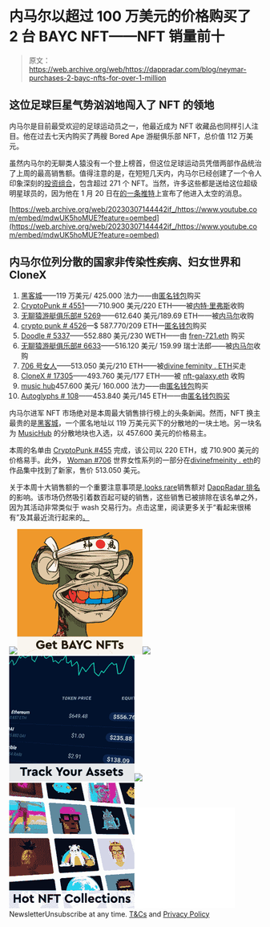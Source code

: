 # 内马尔以超过 100 万美元的价格购买了 2 台 BAYC NFT——NFT 销量前十

> 原文：<https://web.archive.org/web/https://dappradar.com/blog/neymar-purchases-2-bayc-nfts-for-over-1-million>

## 这位足球巨星气势汹汹地闯入了 NFT 的领地

内马尔是目前最受欢迎的足球运动员之一，他最近成为 NFT 收藏品也同样引人注目。他在过去七天内购买了两艘 Bored Ape 游艇俱乐部 NFT，总价值 112 万美元。

虽然内马尔的无聊类人猿没有一个登上榜首，但这位足球运动员凭借两部作品统治了上周的最高销售额。值得注意的是，在短短几天内，内马尔已经创建了一个令人印象深刻的[投资组合](https://web.archive.org/web/20230307144442/https://dappradar.com/hub/assets/eth/0xbc4ca0eda7647a8ab7c2061c2e118a18a936f13d/6633)，包含超过 271 个 NFT。当然，许多这些都是送给这位超级明星球员的，因为他在 1 月 20 日在[的一条推特](https://web.archive.org/web/20230307144442/https://twitter.com/neymarjr/status/1484230264293318663)上宣布了他进入太空的消息。

[https://web.archive.org/web/20230307144442if_/https://www.youtube.com/embed/mdwUK5hoMUE?feature=oembed](https://web.archive.org/web/20230307144442if_/https://www.youtube.com/embed/mdwUK5hoMUE?feature=oembed)

## 内马尔位列分散的国家非传染性疾病、妇女世界和 CloneX

1.  [黑客城](https://web.archive.org/web/20230307144442/https://dappradar.com/hub/assets/eth/0x959e104e1a4db6317fa58f8295f586e1a978c297/1286)——119 万美元/ 425.000 法力——由[匿名钱包](https://web.archive.org/web/20230307144442/https://dappradar.com/hub/wallet/eth/0xa83bd770a30e0717b0047340c8d39fba369e4718)购买
2.  [CryptoPunk # 4551](https://web.archive.org/web/20230307144442/https://dappradar.com/hub/assets/eth/0xb47e3cd837ddf8e4c57f05d70ab865de6e193bbb/4551)——710.900 美元/220 ETH——被[内特·里弗斯](https://web.archive.org/web/20230307144442/https://dappradar.com/hub/wallet/eth/0x54b174179ae825ed630da40b625bb3c883cd40ae)收购
3.  [无聊猿游艇俱乐部# 5269](https://web.archive.org/web/20230307144442/https://dappradar.com/hub/assets/eth/0xbc4ca0eda7647a8ab7c2061c2e118a18a936f13d/5269)——612.640 美元/189.69 ETH——被[内马尔](https://web.archive.org/web/20230307144442/https://dappradar.com/hub/wallet/eth/0xc4505db8cc490767fa6f4b6f0f2bdd668b357a5d)收购
4.  [crypto punk # 4526](https://web.archive.org/web/20230307144442/https://dappradar.com/hub/assets/eth/0xb47e3cd837ddf8e4c57f05d70ab865de6e193bbb/4526)—$ 587.770/209 ETH—[匿名钱包](https://web.archive.org/web/20230307144442/https://dappradar.com/hub/wallet/eth/0xf4e423ce220e4d9fedcfebcd755ff9d37dc244b2)购买
5.  [Doodle # 5337](https://web.archive.org/web/20230307144442/https://dappradar.com/hub/assets/eth/0x8a90cab2b38dba80c64b7734e58ee1db38b8992e/5337)——552.880 美元/230 WETH——由 [fren-721.eth](https://web.archive.org/web/20230307144442/https://dappradar.com/hub/wallet/eth/0xcdc116b3749f0e272d337c6213d8ebffe65d6e1e) 购买
6.  [无聊猿游艇俱乐部# 6633](https://web.archive.org/web/20230307144442/https://dappradar.com/hub/assets/eth/0xbc4ca0eda7647a8ab7c2061c2e118a18a936f13d/6633)——516.120 美元/ 159.99 瑞士法郎——被[内马尔](https://web.archive.org/web/20230307144442/https://dappradar.com/hub/assets/eth/0xbc4ca0eda7647a8ab7c2061c2e118a18a936f13d/6633)收购
7.  [706 号女人](https://web.archive.org/web/20230307144442/https://dappradar.com/hub/assets/eth/0xe785e82358879f061bc3dcac6f0444462d4b5330/706)——513.050 美元/210 ETH——被[divine feminity . ETH](https://web.archive.org/web/20230307144442/https://dappradar.com/hub/wallet/eth/0xa1707c82aa2866955991c7f2c6f431d6619b8b4c)买走
8.  [CloneX # 17305](https://web.archive.org/web/20230307144442/https://dappradar.com/hub/assets/eth/0x49cf6f5d44e70224e2e23fdcdd2c053f30ada28b/15991)——493.760 美元/177 ETH——被 [nft-galaxy.eth](https://web.archive.org/web/20230307144442/https://dappradar.com/hub/wallet/eth/0x29a8f31b34e66b8c4661f084884138f46acc05e8) 收购
9.  [music hub](https://web.archive.org/web/20230307144442/https://dappradar.com/hub/assets/eth/0x959e104e1a4db6317fa58f8295f586e1a978c297/1362)457.600 美元/ 160.000 法力——由[匿名钱包](https://web.archive.org/web/20230307144442/https://dappradar.com/hub/wallet/eth/0xf519172dc3cc531786db0db7292a51a1bcfa7d82)购买
10.  [Autoglyphs # 108](https://web.archive.org/web/20230307144442/https://dappradar.com/hub/assets/eth/0xd4e4078ca3495de5b1d4db434bebc5a986197782/108)——453.840 美元/145 ETH——由[匿名钱包购买](https://web.archive.org/web/20230307144442/https://dappradar.com/hub/wallet/eth/0x7338afb07db145220849b04a45243956f20b14d9)

内马尔进军 NFT 市场绝对是本周最大销售排行榜上的头条新闻。然而，NFT 换主最贵的是[黑客城](https://web.archive.org/web/20230307144442/https://dappradar.com/hub/assets/eth/0x959e104e1a4db6317fa58f8295f586e1a978c297/1286)，一个匿名地址以 119 万美元买下的分散地的一块土地。另一块名为 [MusicHub](https://web.archive.org/web/20230307144442/https://dappradar.com/hub/assets/eth/0x959e104e1a4db6317fa58f8295f586e1a978c297/1362) 的分散地块也入选，以 457.600 美元的价格易主。

本周的名单由 [CryptoPunk #455](https://web.archive.org/web/20230307144442/https://dappradar.com/hub/assets/eth/0xb47e3cd837ddf8e4c57f05d70ab865de6e193bbb/4551) 完成，该公司以 220 ETH，或 710.900 美元的价格易手。此外， [Woman #706](https://web.archive.org/web/20230307144442/https://dappradar.com/hub/assets/eth/0xe785e82358879f061bc3dcac6f0444462d4b5330/706) 世界女性系列的一部分在[divinefmeinity . eth](https://web.archive.org/web/20230307144442/https://dappradar.com/hub/wallet/eth/0xa1707c82aa2866955991c7f2c6f431d6619b8b4c)的作品集中找到了新家，售价 513.050 美元。

关于本周十大销售额的一个重要注意事项是,[looks rare](https://web.archive.org/web/20230307144442/https://dappradar.com/blog/looksrare-nft-marketplace-token-airdrop-is-live/)销售额对 [DappRadar 排名](https://web.archive.org/web/20230307144442/https://dappradar.com/nft/sales)的影响。该市场仍然吸引着数百起可疑的销售，这些销售已被排除在该名单之外，因为其活动非常类似于 wash 交易行为。点击这里，阅读更多关于“看起来很稀有”及其最近流行起来的[。](https://web.archive.org/web/20230307144442/https://dappradar.com/blog/looksrare-nft-marketplace-hit-by-wash-trading-amidst-airdrop/)

[](https://web.archive.org/web/20230307144442/https://dappradar.com/hub/assets/eth/0xbc4ca0eda7647a8ab7c2061c2e118a18a936f13d/1193)[![](img/87befc4a1e42119d30e207f259589417.png)<picture>![](img/fd228b3f068351c75b6fd6230fafd546.png)</picture>](https://web.archive.org/web/20230307144442/https://dappradar.com/hub/assets/eth/0xbc4ca0eda7647a8ab7c2061c2e118a18a936f13d/1193)[](https://web.archive.org/web/20230307144442/https://dappradar.com/hub/wallet/)[![](img/87befc4a1e42119d30e207f259589417.png)<picture>![](img/fd3bdc8bc3e51a3106ba4386fdb1e987.png)</picture>](https://web.archive.org/web/20230307144442/https://dappradar.com/hub/wallet/)[](https://web.archive.org/web/20230307144442/https://dappradar.com/nft)[![](img/87befc4a1e42119d30e207f259589417.png)<picture>![](img/48f194631993ec0302fa57417679058d.png)</picture>](https://web.archive.org/web/20230307144442/https://dappradar.com/nft)![](img/6d5a4a2d609c56e1a5771717e54ba759.png) NewsletterUnsubscribe at any time. [T&Cs](https://web.archive.org/web/20230307144442/https://dappradar.com/terms) and [Privacy Policy](https://web.archive.org/web/20230307144442/https://dappradar.com/privacy-policy)